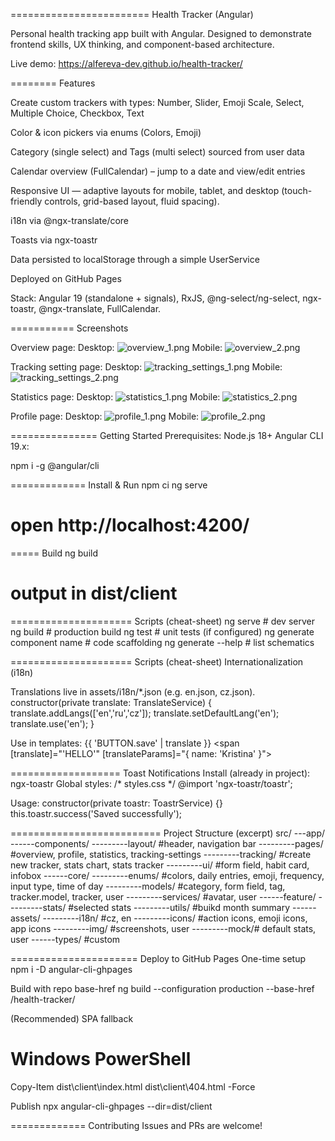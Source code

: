 ========================
Health Tracker (Angular)

Personal health tracking app built with Angular. Designed to demonstrate frontend skills, UX thinking, and component-based architecture.

Live demo: https://alfereva-dev.github.io/health-tracker/

========
Features

Create custom trackers with types: Number, Slider, Emoji Scale, Select, Multiple Choice, Checkbox, Text

Color & icon pickers via enums (Colors, Emoji)

Category (single select) and Tags (multi select) sourced from user data

Calendar overview (FullCalendar) – jump to a date and view/edit entries

Responsive UI — adaptive layouts for mobile, tablet, and desktop (touch-friendly controls, grid-based layout, fluid spacing).

i18n via @ngx-translate/core

Toasts via ngx-toastr

Data persisted to localStorage through a simple UserService

Deployed on GitHub Pages

Stack: Angular 19 (standalone + signals), RxJS, @ng-select/ng-select, ngx-toastr, @ngx-translate, FullCalendar.

===========
Screenshots

Overview page:
Desktop: ![overview_1.png](C:\portfolio\health-tracker\src\assets\img\screenshots\overview_1.png "overview_computer")
Mobile: ![overview_2.png](C:\portfolio\health-tracker\src\assets\img\screenshots\overview_2.png "overview_modal")

Tracking setting page:
Desktop: ![tracking_settings_1.png](C:\portfolio\health-tracker\src\assets\img\screenshots\tracking_settings_1.png "tracking_settings_computer")
Mobile: ![tracking_settings_2.png](C:\portfolio\health-tracker\src\assets\img\screenshots\tracking_settings_2.png "tracking_settings_mobile")

Statistics page:
Desktop: ![statistics_1.png](C:\portfolio\health-tracker\src\assets\img\screenshots\statistics_1.png "statistics_computer")
Mobile: ![statistics_2.png](C:\portfolio\health-tracker\src\assets\img\screenshots\statistics_2.png "statistics_mobile")

Profile page:
Desktop: ![profile_1.png](C:\portfolio\health-tracker\src\assets\img\screenshots\profile_1.png "profile_computer")
Mobile: ![profile_2.png](C:\portfolio\health-tracker\src\assets\img\screenshots\profile_2.png "profile_mobile")

===============
Getting Started
Prerequisites:
Node.js 18+
Angular CLI 19.x:

npm i -g @angular/cli

=============
Install & Run
npm ci
ng serve

# open http://localhost:4200/

=====
Build
ng build

# output in dist/client

=====================
Scripts (cheat-sheet)
ng serve # dev server
ng build # production build
ng test # unit tests (if configured)
ng generate component name # code scaffolding
ng generate --help # list schematics

=====================
Scripts (cheat-sheet)
Internationalization (i18n)

Translations live in assets/i18n/*.json (e.g. en.json, cz.json).
constructor(private translate: TranslateService) {
translate.addLangs(['en','ru','cz']);
translate.setDefaultLang('en');
translate.use('en');
}

Use in templates:
{{ 'BUTTON.save' | translate }}
<span [translate]="'HELLO'" [translateParams]="{ name: 'Kristina' }"></span>

===================
Toast Notifications
Install (already in project): ngx-toastr
Global styles:
/* styles.css */
@import 'ngx-toastr/toastr';

Usage:
constructor(private toastr: ToastrService) {}
this.toastr.success('Saved successfully');

==========================
Project Structure (excerpt)
src/
---app/
------components/
---------layout/ #header, navigation bar
---------pages/ #overview, profile, statistics, tracking-settings
---------tracking/ #create new tracker, stats chart, stats tracker
---------ui/ #form field, habit card, infobox
------core/
---------enums/ #colors, daily entries, emoji, frequency, input type, time of day
---------models/ #category, form field, tag, tracker.model, tracker, user
---------services/ #avatar, user
------feature/
---------stats/ #selected stats
---------utils/ #buikd month summary
------assets/
---------i18n/ #cz, en
---------icons/ #action icons, emoji icons, app icons
---------img/ #screenshots, user
---------mock/# default stats, user
------types/ #custom

======================
Deploy to GitHub Pages
One-time setup
npm i -D angular-cli-ghpages

Build with repo base-href
ng build --configuration production --base-href /health-tracker/

(Recommended) SPA fallback

# Windows PowerShell

Copy-Item dist\client\index.html dist\client\404.html -Force

Publish
npx angular-cli-ghpages --dir=dist/client

=============
Contributing
Issues and PRs are welcome!
